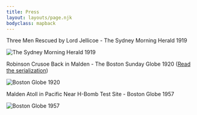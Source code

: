 ```yaml
---
title: Press
layout: layouts/page.njk
bodyclass: mapback
---
```

Three Men Rescued by Lord Jellicoe - The Sydney Morning Herald 1919

![The Sydney Morning Herald 1919](/assets/1919-SydneyMorningNews.png)

Robinson Crusoe Back in Malden - The Boston Sunday Globe 1920 (<a href="/assets/1920-BostonGlobe.pdf">Read the serialization</a>)

![Boston Globe 1920](/assets/1920-BostonGlobe-page.jpg)

Malden Atoll in Pacific Near H-Bomb Test Site - Boston Globe 1957

![Boston Globe 1957 ](/assets/1957-BostonGlobe-MaldenAtoll.jpg)
